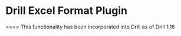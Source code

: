 # Drill Excel Format Plugin
====
This functionality has been incorporated into Drill as of Drill 1.16
